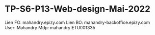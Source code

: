 # TP-S6-P13-Web-design-Mai-2022
Lien FO: mahandry.epizy.com
Lien BO: mahandry-backoffice.epizy.com
User: Mahandry
Mdp: mahandry
ETU001335
